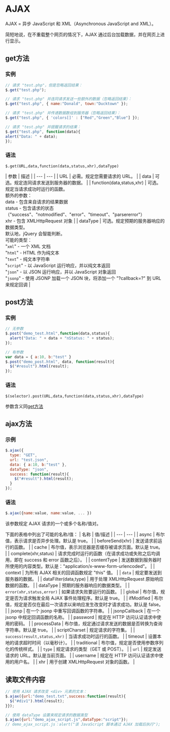 # AJAX
AJAX = 异步 JavaScript 和 XML（Asynchronous JavaScript and XML）。

简短地说，在不重载整个网页的情况下，AJAX 通过后台加载数据，并在网页上进行显示。

## get方法
### 实例
```js
// 请求 "test.php"，但是忽略返回结果：
$.get("test.php");

// 请求 "test.php" 并连同请求发送一些额外的数据（忽略返回结果）：
$.get("test.php", { name:"Donald", town:"Ducktown" });

// 请求 "test.php" 并传递数据数组到服务器（忽略返回结果）：
$.get("test.php", { 'colors[]' : ["Red","Green","Blue"] });

// 请求 "test.php" 并提醒请求的结果：
$.get("test.php", function(data){
alert("Data: " + data);
});
```
### 语法
`$.get(URL,data,function(data,status,xhr),dataType)`

<a id="params_desc"></a>
| 参数	| 描述 |
| --- | --- |
| URL	| 必需。规定您需要请求的 URL。 |
| data	| 可选。规定连同请求发送到服务器的数据。 |
| function(data,status,xhr)	| 可选。规定当请求成功时运行的函数。<br/>额外的参数：<br/>data - 包含来自请求的结果数据<br/>status - 包含请求的状态（"success"、"notmodified"、"error"、"timeout"、"parsererror"）<br/>xhr - 包含 XMLHttpRequest 对象 |
| dataType	| 可选。规定预期的服务器响应的数据类型。<br/>默认地，jQuery 会智能判断。<br/>可能的类型：<br/>"`xml`" - 一个 XML 文档<br/>"`html`" - HTML 作为纯文本<br/>"`text`" - 纯文本字符串<br/>"`script`" - 以 JavaScript 运行响应，并以纯文本返回<br/>"`json`" - 以 JSON 运行响应，并以 JavaScript 对象返回<br/>"`jsonp`" - 使用 JSONP 加载一个 JSON 块，将添加一个 "?callback=?" 到 URL 来规定回调 |

## post方法
### 实例
```js
// 无参数
$.post("demo_test.html",function(data,status){
  alert("Data: " + data + "nStatus: " + status);
});

// 有参数
var data = { a:10, b:"test" }
$.post("demo_post.html", data, function(result){
  $("#result").html(result);
});
```
### 语法
`$(selector).post(URL,data,function(data,status,xhr),dataType)`

参数含义同[get方法](#params_desc)

## ajax方法
### 示例
```js
$.ajax({
  type: "GET",
  url: "test.json",
  data: { a:10, b:"test" },
  dataType: "json",
  success: function(result){
    $("#result").html(result);
  }
});
```
### 语法
```js
$.ajax({name:value, name:value, ... })
```
该参数规定 AJAX 请求的一个或多个名称/值对。

下面的表格中列出了可能的名称/值：
| 名称 | 值/描述 |
| --- | --- |
| async |	布尔值，表示请求是否异步处理。默认是 true。 |
| beforeSend(xhr)	|	发送请求前运行的函数。 |
| cache	|	布尔值，表示浏览器是否缓存被请求页面。默认是 true。 |
| complete(xhr,status)	|	请求完成时运行的函数（在请求成功或失败之后均调用，即在 success 和 error 函数之后）。 |
| contentType	|	发送数据到服务器时所使用的内容类型。默认是："application/x-www-form-urlencoded"。 |
| context	|	为所有 AJAX 相关的回调函数规定 "this" 值。 |
| `data`	|	规定要发送到服务器的数据。 |
| dataFilter(data,type)	|	用于处理 XMLHttpRequest 原始响应数据的函数。 |
| dataType	|	预期的服务器响应的数据类型。 |
| `error(xhr,status,error)`	|	如果请求失败要运行的函数。 |
| global	|	布尔值，规定是否为请求触发全局 AJAX 事件处理程序。默认是 true。 |
| ifModified	|	布尔值，规定是否仅在最后一次请求以来响应发生改变时才请求成功。默认是 false。 |
| jsonp	|	在一个 jsonp 中重写回调函数的字符串。 |
| jsonpCallback	|	在一个 jsonp 中规定回调函数的名称。 |
| password	|	规定在 HTTP 访问认证请求中使用的密码。 |
| processData	|	布尔值，规定通过请求发送的数据是否转换为查询字符串。默认是 true。 |
| scriptCharset	|	规定请求的字符集。 |
| `success(result,status,xhr)`	|	当请求成功时运行的函数。 |
| timeout	|	设置本地的请求超时时间（以毫秒计）。 |
| traditional	|	布尔值，规定是否使用参数序列化的传统样式。 |
| `type`	|	规定请求的类型（GET 或 POST）。 |
| `url`	|	规定发送请求的 URL。默认是当前页面。 |
| username	|	规定在 HTTP 访问认证请求中使用的用户名。 |
| xhr	|	用于创建 XMLHttpRequest 对象的函数。 |

## 读取文件内容
```js
// 使用 AJAX 请求改变 <div> 元素的文本：
$.ajax({url:"demo_test.txt",success:function(result){
  $("#div1").html(result);
}});

// 使用 dataType 设置来规定请求的数据类型
$.ajax({url:"demo_ajax_script.js",dataType:"script"});
// demo_ajax_script.js：alert("该 JavaScript 脚本通过 AJAX 加载后执行");
```